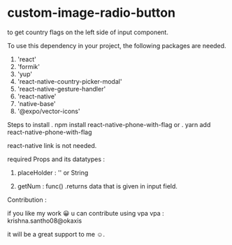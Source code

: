 # custom-image-radio-button
to get country flags on the left side of input component. 

To use this dependency in your project, the following packages are needed. 
1. 'react'
2. 'formik'
3. 'yup'
4. 'react-native-country-picker-modal'
2. 'react-native-gesture-handler'
3. 'react-native'
5. 'native-base'
4. '@expo/vector-icons'

Steps to install
    . npm install react-native-phone-with-flag
    or
    . yarn add react-native-phone-with-flag

react-native link is not needed.

required Props and its datatypes :

1. placeHolder  : '' or String

2. getNum            : func() 
                        .returns data that is given in input field.

Contribution :

if you like my work 😀 u can contribute using vpa
vpa : krishna.santho08@okaxis

it will be a great support to me ☺.

